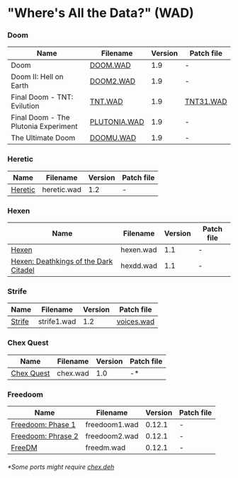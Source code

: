 # "Where's All the Data?" (WAD)

### Doom

| Name                                 | Filename                                                                | Version | Patch file                                                                    |
| ------------------------------------ | ----------------------------------------------------------------------- | ------- | ----------------------------------------------------------------------------- |
| Doom                                 | [DOOM.WAD](https://dabignerd.github.io/doom-wads/wads/doom.wad)         | 1.9     | -                                                                             |
| Doom II: Hell on Earth               | [DOOM2.WAD](https://dabignerd.github.io/doom-wads/wads/doom2.wad)       | 1.9     | -                                                                             |
| Final Doom - TNT: Evilution          | [TNT.WAD](https://dabignerd.github.io/doom-wads/wads/tnt.wad)           | 1.9     | [TNT31.WAD](https://dabignerd.github.io/doom-wads/wads/patch-files/tnt31.wad) |
| Final Doom - The Plutonia Experiment | [PLUTONIA.WAD](https://dabignerd.github.io/doom-wads/wads/plutonia.wad) | 1.9     | -                                                                             |
| The Ultimate Doom                    | [DOOMU.WAD](https://dabignerd.github.io/doom-wads/wads/doomu.wad)       | 1.9     | -                                                                             |

### Heretic

| Name                                                              | Filename    | Version | Patch file |
| ----------------------------------------------------------------- | ----------- | ------- | ---------- |
| [Heretic](https://dabignerd.github.io/doom-wads/wads/heretic.wad) | heretic.wad | 1.2     | -          |

### Hexen

| Name                                                                                          | Filename  | Version | Patch file |
| --------------------------------------------------------------------------------------------- | --------- | ------- | ---------- |
| [Hexen](https://dabignerd.github.io/doom-wads/wads/hexen.wad)                                 | hexen.wad | 1.1     | -          |
| [Hexen: Deathkings of the Dark Citadel](https://dabignerd.github.io/doom-wads/wads/hexdd.wad) | hexdd.wad | 1.1     | -          |

### Strife

| Name                                                             | Filename    | Version | Patch file                                                                      |
| ---------------------------------------------------------------- | ----------- | ------- | ------------------------------------------------------------------------------- |
| [Strife](https://dabignerd.github.io/doom-wads/wads/strife1.wad) | strife1.wad | 1.2     | [voices.wad](https://dabignerd.github.io/doom-wads/wads/patch-files/voices.wad) |

### Chex Quest

| Name                                                              | Filename | Version | Patch file |
| ----------------------------------------------------------------- | -------- | ------- | ---------- |
| [Chex Quest](https://dabignerd.github.io/doom-wads/wads/chex.wad) | chex.wad | 1.0     | -\*        |

### Freedoom

| Name                                                                           | Filename      | Version | Patch file |
| ------------------------------------------------------------------------------ | ------------- | ------- | ---------- |
| [Freedoom: Phase 1](https://dabignerd.github.io/doom-wads/wads/freedoom1.wad)  | freedoom1.wad | 0.12.1  | -          |
| [Freedoom: Phrase 2](https://dabignerd.github.io/doom-wads/wads/freedoom2.wad) | freedoom2.wad | 0.12.1  | -          |
| [FreeDM](freedm.wad)                                                           | freedm.wad    | 0.12.1  | -          |

###### \*Some ports might require [chex.deh](https://www.doomworld.com/idgames/utils/exe_edit/patches/chexdeh)
